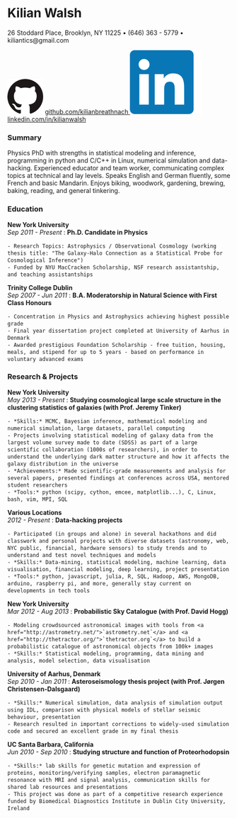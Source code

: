 <div id="page-wrap">

# Kilian Walsh

<p class="deets"> 26 Stoddard Place, Brooklyn, NY 11225 • (646) 363 - 5779 • kiliantics@gmail.com </p>

<p class="deets">
  <img src="assets/octo.svg">
    <a href="https://github.com/kilianbreathnach">
      github.com/kilianbreathnach
    </a>
  <img src="assets/in.svg">
    <a href="https://www.linkedin.com/in/kilianwalsh">
      linkedin.com/in/kilianwalsh
    </a>
</p>


### Summary

Physics PhD with strengths in statistical modeling and inference, programming in python and C/C++ in Linux, numerical simulation and data-hacking. Experienced educator and team worker, communicating complex topics at technical and lay levels.
Speaks English and German fluently, some French and basic Mandarin. Enjoys biking, woodwork, gardening, brewing, baking, reading, and general tinkering.


### Education

__New York University__ </br> <span>*Sep 2011 - Present* </span>
:   __Ph.D. Candidate in Physics__

    - Research Topics: Astrophysics / Observational Cosmology (working thesis title: "The Galaxy-Halo Connection as a Statistical Probe for Cosmological Inference")
    - Funded by NYU MacCracken Scholarship, NSF research assistantship, and teaching assistantships

__Trinity College Dublin__ </br> <span>*Sep 2007 - Jun 2011*</span>
:   __B.A. Moderatorship in Natural Science with First Class Honours__

    - Concentration in Physics and Astrophysics achieving highest possible grade
    - Final year dissertation project completed at University of Aarhus in Denmark
    - Awarded prestigious Foundation Scholarship - free tuition, housing, meals, and stipend for up to 5 years - based on performance in voluntary advanced exams


### Research & Projects

__New York University__ </br> <span>*May 2013 - Present*</span>
:   __Studying cosmological large scale structure in the clustering statistics of galaxies (with Prof. Jeremy Tinker)__

    - *Skills:* MCMC, Bayesian inference, mathematical modeling and numerical simulation, large datasets, parallel computing
    - Projects involving statistical modeling of galaxy data from the largest volume survey made to date (SDSS) as part of a large scientific collaboration (1000s of researchers), in order to understand the underlying dark matter structure and how it affects the galaxy distribution in the universe
    - *Achievements:* Made scientific-grade measurements and analysis for several papers, presented findings at conferences across USA, mentored student researchers
    - *Tools:* python (scipy, cython, emcee, matplotlib...), C, Linux, bash, vim, MPI, SQL

__Various Locations__ </br> <span>*2012 - Present*</span>
:   __Data-hacking projects__

    - Participated (in groups and alone) in several hackathons and did classwork and personal projects with diverse datasets (astronomy, web, NYC public, financial, hardware sensors) to study trends and to understand and test novel techniques and models
    - *Skills:* Data-mining, statistical modeling, machine learning, data visualisation, financial modeling, deep learning, project presentation
    - *Tools:* python, javascript, julia, R, SQL, Hadoop, AWS, MongoDB, arduino, raspberry pi, and more, generally stay current on developments in tech tools

__New York University__ </br> <span>*Mar 2012 - Aug 2013*</span>
:   __Probabilistic Sky Catalogue (with Prof. David Hogg)__

    - Modeling crowdsourced astronomical images with tools from <a href="http://astrometry.net/">`astrometry.net`</a> and <a href="http://thetractor.org/">`thetractor.org`</a> to build a probabilistic catalogue of astronomical objects from 100k+ images
    - *Skills:* Statistical modeling, programming, data mining and analysis, model selection, data visualisation

__University of Aarhus, Denmark__ </br> <span>*Sep 2010 - Jan 2011*</span>
:   __Asteroseismology thesis project (with Prof. Jørgen Christensen-Dalsgaard)__

    - *Skills:* Numerical simulation, data analysis of simulation output using IDL, comparison with physical models of stellar seismic behaviour, presentation
    - Research resulted in important corrections to widely-used simulation code and secured an excellent grade in my final thesis

__UC Santa Barbara, California__ </br> <span>*Jun 2010 - Sep 2010*</span>
:   __Studying structure and function of Proteorhodopsin__

    - *Skills:* lab skills for genetic mutation and expression of proteins, monitoring/verifying samples, electron paramagnetic resonance with MRI and signal analysis, communication skills for shared lab resources and presentations
    - This project was done as part of a competitive research experience funded by Biomedical Diagnostics Institute in Dublin City University, Ireland

</div>
